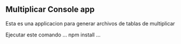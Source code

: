 
## Multiplicar Console app
Esta es una applicacion para generar archivos de tablas de multiplicar

Ejecutar este comando
...
npm install
...
